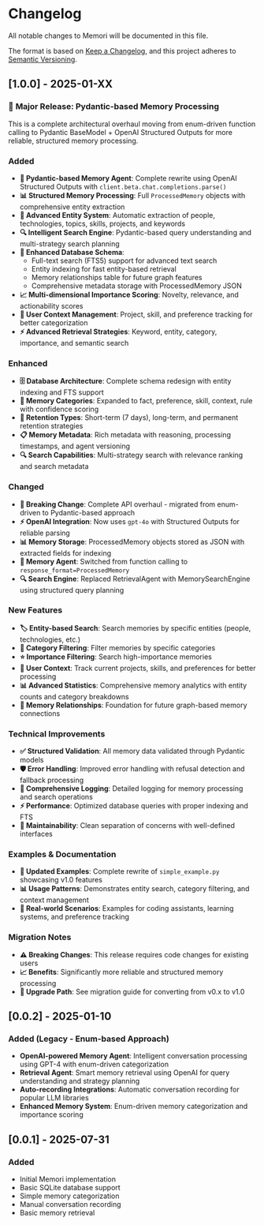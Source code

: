 # Changelog

All notable changes to Memori will be documented in this file.

The format is based on [Keep a Changelog](https://keepachangelog.com/en/1.0.0/),
and this project adheres to [Semantic Versioning](https://semver.org/spec/v2.0.0.html).

## [1.0.0] - 2025-01-XX

### 🎉 **Major Release: Pydantic-based Memory Processing**

This is a complete architectural overhaul moving from enum-driven function calling to Pydantic BaseModel + OpenAI Structured Outputs for more reliable, structured memory processing.

### Added
- **🔧 Pydantic-based Memory Agent**: Complete rewrite using OpenAI Structured Outputs with `client.beta.chat.completions.parse()`
- **📊 Structured Memory Processing**: Full `ProcessedMemory` objects with comprehensive entity extraction
- **🧠 Advanced Entity System**: Automatic extraction of people, technologies, topics, skills, projects, and keywords
- **🔍 Intelligent Search Engine**: Pydantic-based query understanding and multi-strategy search planning
- **💾 Enhanced Database Schema**: 
  - Full-text search (FTS5) support for advanced text search
  - Entity indexing for fast entity-based retrieval
  - Memory relationships table for future graph features
  - Comprehensive metadata storage with ProcessedMemory JSON
- **📈 Multi-dimensional Importance Scoring**: Novelty, relevance, and actionability scores
- **🎯 User Context Management**: Project, skill, and preference tracking for better categorization
- **⚡ Advanced Retrieval Strategies**: Keyword, entity, category, importance, and semantic search

### Enhanced
- **🗄️ Database Architecture**: Complete schema redesign with entity indexing and FTS support
- **🎨 Memory Categories**: Expanded to fact, preference, skill, context, rule with confidence scoring
- **🔄 Retention Types**: Short-term (7 days), long-term, and permanent retention strategies
- **📋 Memory Metadata**: Rich metadata with reasoning, processing timestamps, and agent versioning
- **🔍 Search Capabilities**: Multi-strategy search with relevance ranking and search metadata

### Changed
- **🚀 Breaking Change**: Complete API overhaul - migrated from enum-driven to Pydantic-based approach
- **⚡ OpenAI Integration**: Now uses `gpt-4o` with Structured Outputs for reliable parsing
- **📊 Memory Storage**: ProcessedMemory objects stored as JSON with extracted fields for indexing
- **🎯 Memory Agent**: Switched from function calling to `response_format=ProcessedMemory`
- **🔍 Search Engine**: Replaced RetrievalAgent with MemorySearchEngine using structured query planning

### New Features
- **🏷️ Entity-based Search**: Search memories by specific entities (people, technologies, etc.)
- **📁 Category Filtering**: Filter memories by specific categories
- **⭐ Importance Filtering**: Search high-importance memories
- **👤 User Context**: Track current projects, skills, and preferences for better processing
- **📊 Advanced Statistics**: Comprehensive memory analytics with entity counts and category breakdowns
- **💾 Memory Relationships**: Foundation for future graph-based memory connections

### Technical Improvements
- **✅ Structured Validation**: All memory data validated through Pydantic models
- **🛡️ Error Handling**: Improved error handling with refusal detection and fallback processing
- **📝 Comprehensive Logging**: Detailed logging for memory processing and search operations
- **⚡ Performance**: Optimized database queries with proper indexing and FTS
- **🔧 Maintainability**: Clean separation of concerns with well-defined interfaces

### Examples & Documentation
- **📖 Updated Examples**: Complete rewrite of `simple_example.py` showcasing v1.0 features
- **📊 Usage Patterns**: Demonstrates entity search, category filtering, and context management
- **🎯 Real-world Scenarios**: Examples for coding assistants, learning systems, and preference tracking

### Migration Notes
- **⚠️ Breaking Changes**: This release requires code changes for existing users
- **📈 Benefits**: Significantly more reliable and structured memory processing
- **🎯 Upgrade Path**: See migration guide for converting from v0.x to v1.0

## [0.0.2] - 2025-01-10

### Added (Legacy - Enum-based Approach)
- **OpenAI-powered Memory Agent**: Intelligent conversation processing using GPT-4 with enum-driven categorization  
- **Retrieval Agent**: Smart memory retrieval using OpenAI for query understanding and strategy planning
- **Auto-recording Integrations**: Automatic conversation recording for popular LLM libraries
- **Enhanced Memory System**: Enum-driven memory categorization and importance scoring

## [0.0.1] - 2025-07-31

### Added
- Initial Memori implementation
- Basic SQLite database support
- Simple memory categorization
- Manual conversation recording
- Basic memory retrieval
